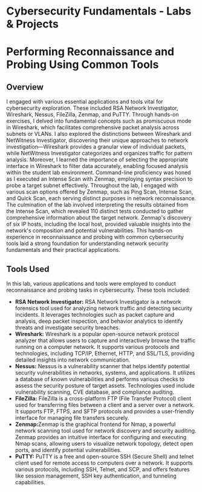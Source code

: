 # Cybersecurity Fundamentals - Labs & Projects 
 <html>
	<body> 
		<h1> Performing Reconnaissance and Probing Using Common Tools </h1>
			<h2> Overview </h2>
				<p>I engaged with various essential applications and tools vital for cybersecurity exploration.
				These included RSA Network Investigator, Wireshark, Nessus, FileZilla, Zenmap, and PuTTY. Through hands-on exercises,
				I delved into fundamental concepts such as promiscuous mode in Wireshark, which facilitates comprehensive packet
				analysis across subnets or VLANs. I also explored the distinctions between Wireshark and NetWitness Investigator, 
				discovering their unique approaches to network investigation—Wireshark provides a granular view of individual 
				packets, while NetWitness Investigator categorizes and organizes traffic for pattern analysis. Moreover, 
				I learned the importance of selecting the appropriate interface in Wireshark to filter data accurately, 
				enabling focused analysis within the student lab environment. 
				Command-line proficiency was honed as I executed an Intense Scan with Zenmap,
				employing syntax precision to probe a target subnet effectively. Throughout the lab, 
				I engaged with various scan options offered by Zenmap, such as Ping Scan, Intense Scan, and Quick Scan, 
				each serving distinct purposes in network reconnaissance. The culmination of the lab involved interpreting the 
				results obtained from the Intense Scan, which revealed 110 distinct tests conducted to gather comprehensive 
				information about the target network. Zenmap's discovery of six IP hosts, including the local host, provided 
				valuable insights into the network's composition and potential vulnerabilities. 
				This hands-on experience in reconnaissance and probing with common cybersecurity tools laid a strong foundation for
				understanding network security fundamentals and their practical applications.
				</p>
			<h2> Tools Used </h2>
				<p>
				In this lab, various applications and tools were employed to conduct reconnaissance and probing tasks in cybersecurity. 
				These tools included: 
				</p>
				<ul>
				<li><strong>RSA Network Investigator:</strong> RSA Network Investigator is a network forensics tool used for analyzing network traffic and detecting security incidents.
				It leverages technologies such as packet capture and analysis, deep packet inspection, and behavior analytics to identify threats and investigate security breaches. </li>
				<li><strong>Wireshark:</strong> Wireshark is a popular open-source network protocol analyzer that allows users to capture and interactively browse the traffic running on a computer network. 
				It supports various protocols and technologies, including TCP/IP, Ethernet, HTTP, and SSL/TLS, providing detailed insights into network communication. </li>
				<li><strong>Nessus:</strong> Nessus is a vulnerability scanner that helps identify potential security vulnerabilities in networks, systems, and applications. It utilizes a database of known vulnerabilities and performs various checks to assess the security posture of target assets. 
				Technologies used include vulnerability scanning, CVE database, and compliance auditing. </li>
				<li><strong>FileZilla:</strong> FileZilla is a cross-platform FTP (File Transfer Protocol) client used for transferring files between a client and a server over a network. 
				It supports FTP, FTPS, and SFTP protocols and provides a user-friendly interface for managing file transfers securely. </li>
				<li><strong>Zenmap:</strong>Zenmap is the graphical frontend for Nmap, a powerful network scanning tool used for network discovery and security auditing.
				Zenmap provides an intuitive interface for configuring and executing Nmap scans, allowing users to visualize network topology, detect open ports, and identify potential vulnerabilities.  </li>
				<li><strong>PuTTY:</strong>  PuTTY is a free and open-source SSH (Secure Shell) and telnet client used for remote access to computers over a network. It supports various protocols, including SSH, Telnet, and SCP, and offers features like session management, SSH key authentication, and tunneling capabilities. </li>
				</ul>
 </body>
</html>

